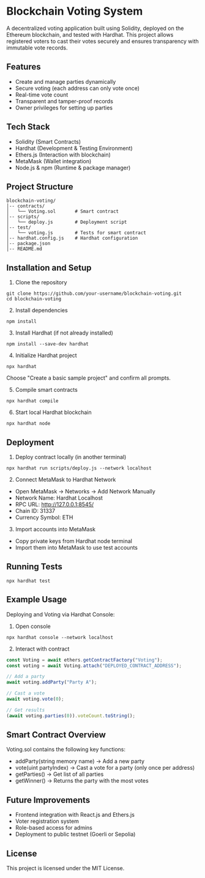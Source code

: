 Blockchain Voting System
=========================

A decentralized voting application built using Solidity, deployed on the Ethereum blockchain, and tested with Hardhat. This project allows registered voters to cast their votes securely and ensures transparency with immutable vote records.  

Features  
--------  
- Create and manage parties dynamically  
- Secure voting (each address can only vote once)  
- Real-time vote count  
- Transparent and tamper-proof records  
- Owner privileges for setting up parties  

Tech Stack  
----------  
- Solidity (Smart Contracts)  
- Hardhat (Development & Testing Environment)  
- Ethers.js (Interaction with blockchain)  
- MetaMask (Wallet integration)  
- Node.js & npm (Runtime & package manager)  

Project Structure  
-----------------  
```
blockchain-voting/
│-- contracts/
│   └── Voting.sol       # Smart contract
│-- scripts/
│   └── deploy.js        # Deployment script
│-- test/
│   └── voting.js        # Tests for smart contract
│-- hardhat.config.js    # Hardhat configuration
│-- package.json
│-- README.md
```

Installation and Setup  
----------------------  

1. Clone the repository  
```
git clone https://github.com/your-username/blockchain-voting.git
cd blockchain-voting
```

2. Install dependencies  
```
npm install
```

3. Install Hardhat (if not already installed)  
```
npm install --save-dev hardhat
```

4. Initialize Hardhat project  
```
npx hardhat
```
Choose "Create a basic sample project" and confirm all prompts.  

5. Compile smart contracts  
```
npx hardhat compile
```

6. Start local Hardhat blockchain  
```
npx hardhat node
```

Deployment  
----------  

1. Deploy contract locally (in another terminal)  
```
npx hardhat run scripts/deploy.js --network localhost
```

2. Connect MetaMask to Hardhat Network  
- Open MetaMask → Networks → Add Network Manually  
- Network Name: Hardhat Localhost  
- RPC URL: http://127.0.0.1:8545/  
- Chain ID: 31337  
- Currency Symbol: ETH  

3. Import accounts into MetaMask  
- Copy private keys from Hardhat node terminal  
- Import them into MetaMask to use test accounts  

Running Tests  
-------------  
```
npx hardhat test
```

Example Usage  
-------------  

Deploying and Voting via Hardhat Console:  
1. Open console  
```
npx hardhat console --network localhost
```

2. Interact with contract  
```javascript
const Voting = await ethers.getContractFactory("Voting");
const voting = await Voting.attach("DEPLOYED_CONTRACT_ADDRESS");

// Add a party
await voting.addParty("Party A");

// Cast a vote
await voting.vote(0);

// Get results
(await voting.parties(0)).voteCount.toString();
```

Smart Contract Overview  
-----------------------  
Voting.sol contains the following key functions:  
- addParty(string memory name) → Add a new party  
- vote(uint partyIndex) → Cast a vote for a party (only once per address)  
- getParties() → Get list of all parties  
- getWinner() → Returns the party with the most votes  

Future Improvements  
-------------------  
- Frontend integration with React.js and Ethers.js  
- Voter registration system  
- Role-based access for admins  
- Deployment to public testnet (Goerli or Sepolia)  

License  
-------  
This project is licensed under the MIT License.  
